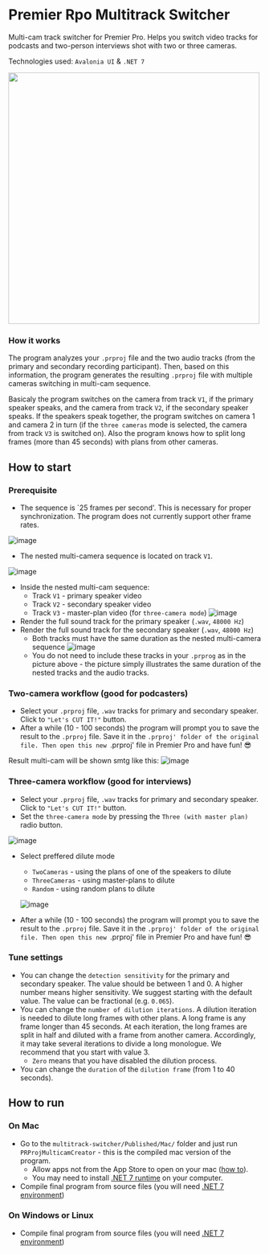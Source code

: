 # Premier Rpo Multitrack Switcher
Multi-cam track switcher for Premier Pro. Helps you switch video tracks for podcasts and two-person interviews shot with two or three cameras.

Technologies used: `Avalonia UI` & `.NET 7`

<img src="https://user-images.githubusercontent.com/45439635/232473909-b7f01408-d5b2-4672-b5be-2e3e24d88b36.png" width="500" />

### How it works
The program analyzes your `.prproj` file and the two audio tracks (from the primary and secondary recording participant). Then, based on this information, the program generates the resulting `.prproj` file with multiple cameras switching in multi-cam sequence.

Basicaly the program switches on the camera from track `V1`, if the primary speaker speaks, and the camera from track `V2`, if the secondary speaker speaks. If the speakers speak together, the program switches on camera 1 and camera 2 in turn (if the `three cameras` mode is selected, the camera from track `V3` is switched on). Also the program knows how to split long frames (more than 45 seconds) with plans from other cameras.


## How to start
### Prerequisite
* The sequence is `25 frames per second'. This is necessary for proper synchronization. The program does not currently support other frame rates.

![image](https://user-images.githubusercontent.com/45439635/232479330-0fb90ad2-7ceb-4bcc-a91e-30b4e66f8cb6.png)

* The nested multi-camera sequence is located on track `V1`.

![image](https://user-images.githubusercontent.com/45439635/231892845-914c03f9-c2c0-4132-964a-94847b95c356.png)

* Inside the nested multi-cam sequence:
  * Track `V1` - primary speaker video 
  * Track `V2` - secondary speaker video
  * Track `V3` - master-plan video (for `three-camera mode`)
  ![image](https://user-images.githubusercontent.com/45439635/232479131-2d1ba356-0edf-4c4d-862c-91f77ac34fc4.png)
* Render the full sound track for the primary speaker (`.wav`, `48000 Hz`)
* Render the full sound track for the secondary speaker (`.wav`, `48000 Hz`)
   * Both tracks must have the same duration as the nested multi-camera sequence
![image](https://user-images.githubusercontent.com/45439635/231892845-914c03f9-c2c0-4132-964a-94847b95c356.png)
   * You do not need to include these tracks in your `.prprog` as in the picture above - the picture simply illustrates the same duration of the nested tracks and the audio tracks.

### Two-camera workflow (good for podcasters)
* Select your `.prproj` file, `.wav` tracks for primary and secondary speaker. Click to `"Let's CUT IT!"` button. 
* After a while (10 - 100 seconds) the program will prompt you to save the result to the `.prproj` file. Save it in the `.prproj' folder of the original file. Then open this new `.prproj' file in Premier Pro and have fun! 😎

Result multi-cam will be shown smtg like this:
![image](https://user-images.githubusercontent.com/45439635/231901602-985dc43a-13d4-4591-843f-42d0810d8580.png)

### Three-camera workflow (good for interviews)
* Select your `.prproj` file, `.wav` tracks for primary and secondary speaker. Click to `"Let's CUT IT!"` button.
* Set the `three-camera mode` by pressing the `Three (with master plan)` radio button.

![image](https://user-images.githubusercontent.com/45439635/232481189-6257cb08-eb1c-4d32-8c13-8ab9ba90c504.png)
* Select preffered dilute mode
   * `TwoCameras` - using the plans of one of the speakers to dilute
   * `ThreeCameras` - using master-plans to dilute
   * `Random` - using random plans to dilute
   
   ![image](https://user-images.githubusercontent.com/45439635/232481481-366c98e3-7c1a-4840-aa71-08c83086c934.png)
* After a while (10 - 100 seconds) the program will prompt you to save the result to the `.prproj` file. Save it in the `.prproj' folder of the original file. Then open this new `.prproj' file in Premier Pro and have fun! 😎


### Tune settings
* You can change the `detection sensitivity` for the primary and secondary speaker. The value should be between 1 and 0. A higher number means higher sensitivity. We suggest starting with the default value. The value can be fractional (e.g. `0.065`).
* You can change the `number of dilution iterations`. A dilution iteration is needed to dilute long frames with other plans. A long frame is any frame longer than 45 seconds. At each iteration, the long frames are split in half and diluted with a frame from another camera. Accordingly, it may take several iterations to divide a long monologue. We recommend that you start with value 3.
   * `Zero` means that you have disabled the dilution process.
* You can change the `duration` of the `dilution frame` (from 1 to 40 seconds).



## How to run
### On Mac
* Go to the `multitrack-switcher/Published/Mac/` folder and just run `PRProjMulticamCreator` - this is the compiled mac version of the program.
  * Allow apps not from the App Store to open on your mac ([how to](https://macpaw.com/how-to/unidentified-developer-mac)).
  * You may need to install [.NET 7 runtime](https://dotnet.microsoft.com/en-us/download/dotnet/7.0 ) on your computer.
* Compile final program from source files (you will need [.NET 7 environment](https://dotnet.microsoft.com/en-us/download/dotnet/7.0))

### On Windows or Linux
* Compile final program from source files (you will need [.NET 7 environment](https://dotnet.microsoft.com/en-us/download/dotnet/7.0))


